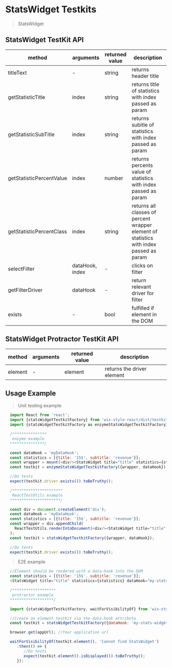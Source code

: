 # StatsWidget Testkits

> StatsWidget

## StatsWidget TestKit API

| method | arguments | returned value | description |
|--------|-----------|----------------|-------------|
| titleText| - | string | returns header title |
| getStatisticTitle| index | string | returns title of statistics with index passed as param |
| getStatisticSubTitle| index | string | returns subitle of statistics with index passed as param |
| getStatisticPercentValue| index | number | returns percents value of statistics with index passed as param |
| getStatisticPercentClass| index | string | returns all classes of percent wrapper element of statistics with index passed as param |
| selectFilter| dataHook, index| - | clicks on filter |
| getFilterDriver| dataHook | - | return relevant driver for filter |
| exists| - | bool | fulfilled if element in the DOM |

## StatsWidget Protractor TestKit API

| method | arguments | returned value | description |
|--------|-----------|----------------|-------------|
| element| - | element | returns the driver element |

## Usage Example

> Unit testing example

```javascript
  import React from 'react';
  import {statsWidgetTestkitFactory} from 'wix-style-react/dist/testkit';
  import {statsWidgetTestkitFactory as enzymeStatsWidgetTestkitFactory} from 'wix-style-react/dist/testkit/enzyme';

  /***************
   enzyme example
  ***************/

  const dataHook = 'myDataHook';
  const statistics = [{title: '15$', subtitle: 'revenue'}];
  const wrapper = mount(<div/><StatsWidget title="title" statistics={statistics} dataHook={dataHook}/></div>);
  const testkit = enzymeStatsWidgetTestkitFactory({wrapper, dataHook});

  //Do tests
  expect(testkit.driver.exists()).toBeTruthy();

  /**********************
   ReactTestUtils example
  **********************/

  const div = document.createElement('div');
  const dataHook = 'myDataHook';
  const statistics = [{title: '15$', subtitle: 'revenue'}];
  const wrapper = div.appendChild(
    ReactTestUtils.renderIntoDocument(<div/><StatsWidget title="title" statistics={statistics} dataHook={dataHook}/></div>, {dataHook})
  );
  const testkit = statsWidgetTestkitFactory({wrapper, dataHook});

  //Do tests
  expect(testkit.driver.exists()).toBeTruthy();
```
> E2E example

```javascript
  //Element should be rendered with a data-hook into the DOM
  const statistics = [{title: '15$', subtitle: 'revenue'}];
  <StatsWidget title="title" statistics={statistics} dataHook="my-stats-widget"/>

  /*******************
   protractor example
  *******************/

  import {statsWidgetTestkitFactory, waitForVisibilityOf} from 'wix-style-react/dist/testkit/protractor';

  //Create an element testkit via the data-hook attribute
  const testkit = statsWidgetTestkitFactory({dataHook: 'my-stats-widget'});

  browser.get(appUrl); //Your application url

  waitForVisibilityOf(testkit.element(), 'Cannot find StatsWidget')
     .then(() => {
        //Do tests
        expect(testkit.element().isDisplayed()).toBeTruthy();
     });

```
